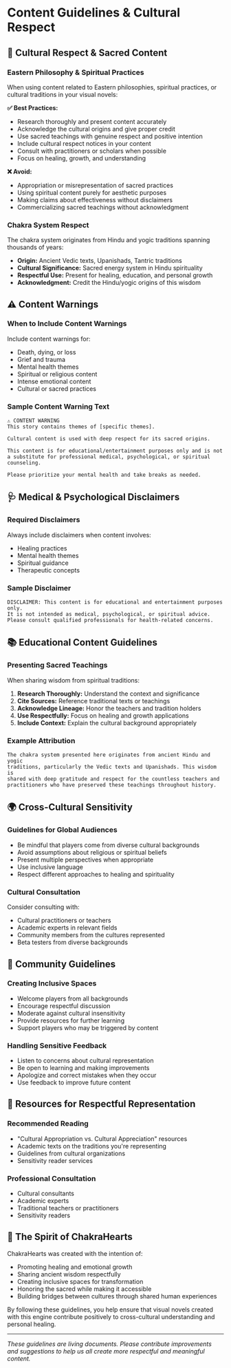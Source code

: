 # Content Guidelines & Cultural Respect

## 🙏 Cultural Respect & Sacred Content

### Eastern Philosophy & Spiritual Practices

When using content related to Eastern philosophies, spiritual practices, or cultural traditions in your visual novels:

**✅ Best Practices:**
- Research thoroughly and present content accurately
- Acknowledge the cultural origins and give proper credit
- Use sacred teachings with genuine respect and positive intention
- Include cultural respect notices in your content
- Consult with practitioners or scholars when possible
- Focus on healing, growth, and understanding

**❌ Avoid:**
- Appropriation or misrepresentation of sacred practices
- Using spiritual content purely for aesthetic purposes
- Making claims about effectiveness without disclaimers
- Commercializing sacred teachings without acknowledgment

### Chakra System Respect

The chakra system originates from Hindu and yogic traditions spanning thousands of years:
- **Origin:** Ancient Vedic texts, Upanishads, Tantric traditions
- **Cultural Significance:** Sacred energy system in Hindu spirituality
- **Respectful Use:** Present for healing, education, and personal growth
- **Acknowledgment:** Credit the Hindu/yogic origins of this wisdom

## ⚠️ Content Warnings

### When to Include Content Warnings

Include content warnings for:
- Death, dying, or loss
- Grief and trauma
- Mental health themes
- Spiritual or religious content
- Intense emotional content
- Cultural or sacred practices

### Sample Content Warning Text

```
⚠️ CONTENT WARNING
This story contains themes of [specific themes]. 

Cultural content is used with deep respect for its sacred origins.

This content is for educational/entertainment purposes only and is not a substitute for professional medical, psychological, or spiritual counseling.

Please prioritize your mental health and take breaks as needed.
```

## 🩺 Medical & Psychological Disclaimers

### Required Disclaimers

Always include disclaimers when content involves:
- Healing practices
- Mental health themes
- Spiritual guidance
- Therapeutic concepts

### Sample Disclaimer

```
DISCLAIMER: This content is for educational and entertainment purposes only. 
It is not intended as medical, psychological, or spiritual advice. 
Please consult qualified professionals for health-related concerns.
```

## 📚 Educational Content Guidelines

### Presenting Sacred Teachings

When sharing wisdom from spiritual traditions:
1. **Research Thoroughly:** Understand the context and significance
2. **Cite Sources:** Reference traditional texts or teachings
3. **Acknowledge Lineage:** Honor the teachers and tradition holders
4. **Use Respectfully:** Focus on healing and growth applications
5. **Include Context:** Explain the cultural background appropriately

### Example Attribution

```
The chakra system presented here originates from ancient Hindu and yogic 
traditions, particularly the Vedic texts and Upanishads. This wisdom is 
shared with deep gratitude and respect for the countless teachers and 
practitioners who have preserved these teachings throughout history.
```

## 🌍 Cross-Cultural Sensitivity

### Guidelines for Global Audiences

- Be mindful that players come from diverse cultural backgrounds
- Avoid assumptions about religious or spiritual beliefs
- Present multiple perspectives when appropriate
- Use inclusive language
- Respect different approaches to healing and spirituality

### Cultural Consultation

Consider consulting with:
- Cultural practitioners or teachers
- Academic experts in relevant fields
- Community members from the cultures represented
- Beta testers from diverse backgrounds

## 🤝 Community Guidelines

### Creating Inclusive Spaces

- Welcome players from all backgrounds
- Encourage respectful discussion
- Moderate against cultural insensitivity
- Provide resources for further learning
- Support players who may be triggered by content

### Handling Sensitive Feedback

- Listen to concerns about cultural representation
- Be open to learning and making improvements
- Apologize and correct mistakes when they occur
- Use feedback to improve future content

## 📖 Resources for Respectful Representation

### Recommended Reading
- "Cultural Appropriation vs. Cultural Appreciation" resources
- Academic texts on the traditions you're representing
- Guidelines from cultural organizations
- Sensitivity reader services

### Professional Consultation
- Cultural consultants
- Academic experts
- Traditional teachers or practitioners
- Sensitivity readers

## 💚 The Spirit of ChakraHearts

ChakraHearts was created with the intention of:
- Promoting healing and emotional growth
- Sharing ancient wisdom respectfully
- Creating inclusive spaces for transformation
- Honoring the sacred while making it accessible
- Building bridges between cultures through shared human experiences

By following these guidelines, you help ensure that visual novels created with this engine contribute positively to cross-cultural understanding and personal healing.

---

*These guidelines are living documents. Please contribute improvements and suggestions to help us all create more respectful and meaningful content.*